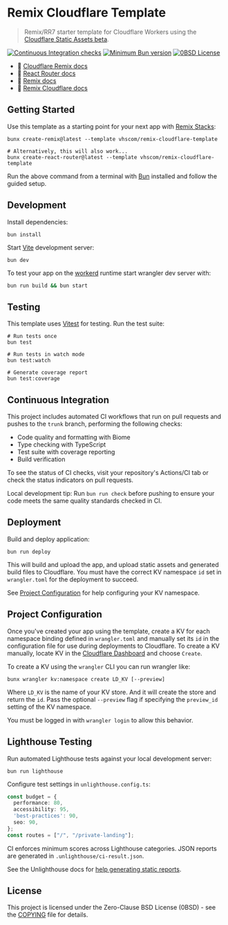 # Remix Cloudflare Template

> Remix/RR7 starter template for Cloudflare Workers using the [Cloudflare Static Assets beta](https://developers.cloudflare.com/workers/static-assets/).

[![Continuous Integration checks](https://flat.badgen.net/github/checks/vhscom/remix-cloudflare-template)](https://github.com/vhscom/remix-cloudflare-template/actions)
[![Minimum Bun version](https://flat.badgen.net/badge/bun/>=1.1.36/5c5983)](https://bun.sh)
[![0BSD License](https://flat.badgen.net/github/license/vhscom/remix-cloudflare-template)](https://choosealicense.com/licenses/0bsd/)


- 📖 [Cloudflare Remix docs](https://developers.cloudflare.com/pages/framework-guides/deploy-a-remix-site/)
- 📖 [React Router docs](https://reactrouter.com/home)
- 📖 [Remix docs](https://remix.run/docs)
- 📖 [Remix Cloudflare docs](https://remix.run/guides/vite#cloudflare)

## Getting Started

Use this template as a starting point for your next app with [Remix Stacks](https://remix.run/stacks):

```shell
bunx create-remix@latest --template vhscom/remix-cloudflare-template

# Alternatively, this will also work...
bunx create-react-router@latest --template vhscom/remix-cloudflare-template
```

Run the above command from a terminal with [Bun](https://bun.sh/) installed and follow the guided setup.

## Development

Install dependencies:

```shell
bun install
```

Start [Vite](https://vite.dev/) development server:

```shell
bun dev
```

To test your app on the [workerd](https://github.com/cloudflare/workerd) runtime start wrangler dev
server with:

```sh
bun run build && bun start
```

## Testing

This template uses [Vitest](https://vitest.dev) for testing. Run the test suite:

```shell
# Run tests once
bun test

# Run tests in watch mode
bun test:watch

# Generate coverage report
bun test:coverage
```

## Continuous Integration

This project includes automated CI workflows that run on pull requests and pushes to the `trunk` branch, performing the following checks:

- Code quality and formatting with Biome
- Type checking with TypeScript
- Test suite with coverage reporting
- Build verification

To see the status of CI checks, visit your repository's Actions/CI tab or check the status indicators on pull requests.

Local development tip: Run `bun run check` before pushing to ensure your code meets the same quality standards checked in CI.

## Deployment

Build and deploy application:

```shell
bun run deploy
```

This will build and upload the app, and upload static assets and generated build files to Cloudflare. You must have the correct KV namespace `id` set in `wrangler.toml` for the deployment to succeed.

See [Project Configuration](#project-configuration) for help configuring your KV namespace.

## Project Configuration

Once you've created your app using the template, create a KV for each namespace binding defined in `wrangler.toml` and manually set its `id` in the configuration file for use during deployments to Cloudflare. To create a KV manually, locate KV in the [Cloudflare Dashboard](https://dash.cloudflare.com/) and choose `Create`.

To create a KV using the `wrangler` CLI you can run wrangler like:

```shell
bunx wrangler kv:namespace create LD_KV [--preview]
```

Where `LD_KV` is the name of your KV store. And it will create the store and return the `id`. Pass the optional `--preview` flag if specifying the `preview_id` setting of the KV namespace.

You must be logged in with `wrangler login` to allow this behavior.

## Lighthouse Testing

Run automated Lighthouse tests against your local development server:

```shell
bun run lighthouse
```

Configure test settings in `unlighthouse.config.ts`:

```typescript
const budget = {
  performance: 80,
  accessibility: 95,
  'best-practices': 90,
  seo: 90,
};
const routes = ["/", "/private-landing"];
```

CI enforces minimum scores across Lighthouse categories. JSON reports are generated in `.unlighthouse/ci-result.json`.

See the Unlighthouse docs for [help generating static reports](https://unlighthouse.dev/guide/guides/generating-static-reports).

## License

This project is licensed under the Zero-Clause BSD License (0BSD) - see the [COPYING](COPYING) file for details.
